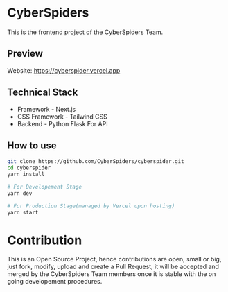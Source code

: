 # CyberSpiders

This is the frontend project of the CyberSpiders Team.

## Preview

Website: https://cyberspider.vercel.app

## Technical Stack

- Framework - Next.js
- CSS Framework - Tailwind CSS
- Backend - Python Flask For API

## How to use

```bash
git clone https://github.com/CyberSpiders/cyberspider.git
cd cyberspider
yarn install

# For Developement Stage
yarn dev

# For Production Stage(managed by Vercel upon hosting)
yarn start
```

# Contribution

This is an Open Source Project, hence contributions are open, small or big, just fork, modify, upload and create a Pull Request, it will be accepted and merged by the CyberSpiders Team members once it is stable with the on going developement procedures.
